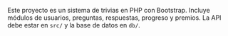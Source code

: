 <!-- Use this file to provide workspace-specific custom instructions to Copilot. For more details, visit https://code.visualstudio.com/docs/copilot/copilot-customization#_use-a-githubcopilotinstructionsmd-file -->

Este proyecto es un sistema de trivias en PHP con Bootstrap. Incluye módulos de usuarios, preguntas, respuestas, progreso y premios. La API debe estar en `src/` y la base de datos en `db/`.
